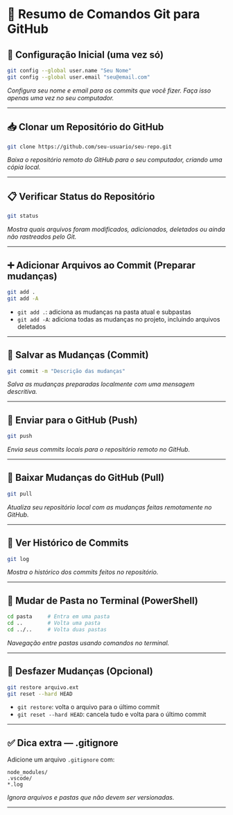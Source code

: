 
# 📘 Resumo de Comandos Git para GitHub

## 🔧 Configuração Inicial (uma vez só)

```bash
git config --global user.name "Seu Nome"
git config --global user.email "seu@email.com"
```

_Configura seu nome e email para os commits que você fizer. Faça isso apenas uma vez no seu computador._

---

## 📥 Clonar um Repositório do GitHub

```bash
git clone https://github.com/seu-usuario/seu-repo.git
```

_Baixa o repositório remoto do GitHub para o seu computador, criando uma cópia local._

---

## 📋 Verificar Status do Repositório

```bash
git status
```

_Mostra quais arquivos foram modificados, adicionados, deletados ou ainda não rastreados pelo Git._

---

## ➕ Adicionar Arquivos ao Commit (Preparar mudanças)

```bash
git add .
git add -A
```

- `git add .`: adiciona as mudanças na pasta atual e subpastas  
- `git add -A`: adiciona todas as mudanças no projeto, incluindo arquivos deletados

---

## 💾 Salvar as Mudanças (Commit)

```bash
git commit -m "Descrição das mudanças"
```

_Salva as mudanças preparadas localmente com uma mensagem descritiva._

---

## 🚀 Enviar para o GitHub (Push)

```bash
git push
```

_Envia seus commits locais para o repositório remoto no GitHub._

---

## 🔄 Baixar Mudanças do GitHub (Pull)

```bash
git pull
```

_Atualiza seu repositório local com as mudanças feitas remotamente no GitHub._

---

## 📜 Ver Histórico de Commits

```bash
git log
```

_Mostra o histórico dos commits feitos no repositório._

---

## 📂 Mudar de Pasta no Terminal (PowerShell)

```bash
cd pasta     # Entra em uma pasta
cd ..        # Volta uma pasta
cd ../..     # Volta duas pastas
```

_Navegação entre pastas usando comandos no terminal._

---

## 🧹 Desfazer Mudanças (Opcional)

```bash
git restore arquivo.ext
git reset --hard HEAD
```

- `git restore`: volta o arquivo para o último commit
- `git reset --hard HEAD`: cancela tudo e volta para o último commit

---

## ✅ Dica extra — .gitignore

Adicione um arquivo `.gitignore` com:

```
node_modules/
.vscode/
*.log
```

_Ignora arquivos e pastas que não devem ser versionadas._

---
